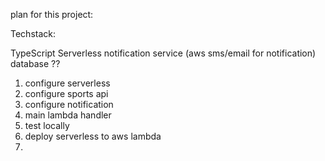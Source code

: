 plan for this project:

Techstack:

TypeScript
Serverless
notification service (aws sms/email for notification)
database ??

1. configure serverless
2. configure sports api
4. configure notification
5. main lambda handler
6. test locally
7. deploy serverless to aws lambda
8. 

